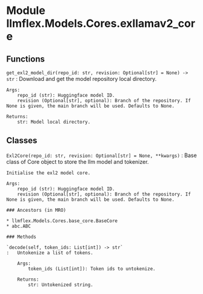 Module llmflex.Models.Cores.exllamav2_core
==========================================

Functions
---------

    
`get_exl2_model_dir(repo_id: str, revision: Optional[str] = None) ‑> str`
:   Download and get the model repository local directory.
    
    Args:
        repo_id (str): Huggingface model ID.
        revision (Optional[str], optional): Branch of the repository. If None is given, the main branch will be used. Defaults to None.
    
    Returns:
        str: Model local directory.

Classes
-------

`Exl2Core(repo_id: str, revision: Optional[str] = None, **kwargs)`
:   Base class of Core object to store the llm model and tokenizer.
        
    
    Initialise the exl2 model core.
    
    Args:
        repo_id (str): Huggingface model ID.
        revision (Optional[str], optional): Branch of the repository. If None is given, the main branch will be used. Defaults to None.

    ### Ancestors (in MRO)

    * llmflex.Models.Cores.base_core.BaseCore
    * abc.ABC

    ### Methods

    `decode(self, token_ids: List[int]) ‑> str`
    :   Untokenize a list of tokens.
        
        Args:
            token_ids (List[int]): Token ids to untokenize.
        
        Returns:
            str: Untokenized string.
